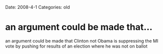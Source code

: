 Date: 2008-4-1
Categories: old

# an argument could be made that...

an argument could be made that Clinton not Obama is suppressing the MI vote by pushing for results of an election where he was not on ballot
